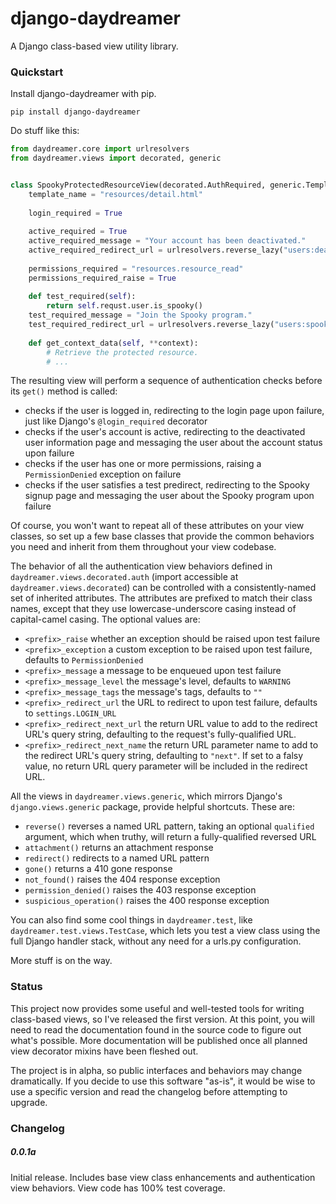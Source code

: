 django-daydreamer
=================

A Django class-based view utility library.

### Quickstart

Install django-daydreamer with pip.

```
pip install django-daydreamer
```

Do stuff like this:

```python
from daydreamer.core import urlresolvers
from daydreamer.views import decorated, generic


class SpookyProtectedResourceView(decorated.AuthRequired, generic.TemplateView):
    template_name = "resources/detail.html"
    
    login_required = True
    
    active_required = True
    active_required_message = "Your account has been deactivated."
    active_required_redirect_url = urlresolvers.reverse_lazy("users:deactivated")
    
    permissions_required = "resources.resource_read"
    permissions_required_raise = True
    
    def test_required(self):
        return self.requst.user.is_spooky()
    test_required_message = "Join the Spooky program."
    test_required_redirect_url = urlresolvers.reverse_lazy("users:spooky_signup")
    
    def get_context_data(self, **context):
        # Retrieve the protected resource.
        # ...
```

The resulting view will perform a sequence of authentication checks before its
`get()` method is called:

* checks if the user is logged in, redirecting to the login page upon
    failure, just like Django's `@login_required` decorator
* checks if the user's account is active, redirecting to the deactivated
    user information page and messaging the user about the account status
    upon failure
* checks if the user has one or more permissions, raising a
    `PermissionDenied` exception on failure
* checks if the user satisfies a test predirect, redirecting to the
    Spooky signup page and messaging the user about the
    Spooky program upon failure

Of course, you won't want to repeat all of these attributes on your view
classes, so set up a few base classes that provide the common behaviors you
need and inherit from them throughout your view codebase.

The behavior of all the authentication view behaviors defined in
`daydreamer.views.decorated.auth` (import accessible at
`daydreamer.views.decorated`) can be controlled with a consistently-named
set of inherited attributes. The attributes are prefixed to match their
class names, except that they use lowercase-underscore casing instead of 
capital-camel casing. The optional values are:

* `<prefix>_raise` whether an exception should be raised upon test failure
* `<prefix>_exception` a custom exception to be raised upon test failure,
    defaults to `PermissionDenied`
* `<prefix>_message` a message to be enqueued upon test failure
* `<prefix>_message_level` the message's level, defaults to `WARNING`
* `<prefix>_message_tags` the message's tags, defaults to `""`
* `<prefix>_redirect_url` the URL to redirect to upon test failure,
    defaults to `settings.LOGIN_URL`
* `<prefix>_redirect_next_url` the return URL value to add to the redirect
    URL's query string, defaulting to the request's fully-qualified URL.
* `<prefix>_redirect_next_name` the return URL parameter name to add to the
    redirect URL's query string, defaulting to `"next"`. If set to
    a falsy value, no return URL query parameter will be included in the
    redirect URL.

All the views in `daydreamer.views.generic`, which mirrors Django's
`django.views.generic` package, provide helpful shortcuts. These are:

* `reverse()` reverses a named URL pattern, taking an optional `qualified`
    argument, which when truthy, will return a fully-qualified reversed URL
* `attachment()` returns an attachment response
* `redirect()` redirects to a named URL pattern
* `gone()` returns a 410 gone response
* `not_found()` raises the 404 response exception
* `permission_denied()` raises the 403 response exception
* `suspicious_operation()` raises the 400 response exception

You can also find some cool things in `daydreamer.test`, like
`daydreamer.test.views.TestCase`, which lets you test a view class using the
full Django handler stack, without any need for a urls.py configuration.

More stuff is on the way.

### Status

This project now provides some useful and well-tested tools for writing
class-based views, so I've released the first version. At this point, you will
need to read the documentation found in the source code to figure out what's
possible. More documentation will be published once all planned view decorator
mixins have been fleshed out.

The project is in alpha, so public interfaces and behaviors may change
dramatically. If you decide to use this software "as-is", it would be wise
to use a specific version and read the changelog before attempting to upgrade.

### Changelog

##### 0.0.1a

Initial release. Includes base view class enhancements and authentication view
behaviors. View code has 100% test coverage.
